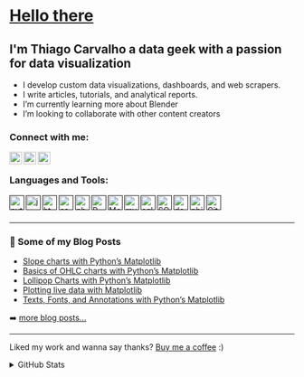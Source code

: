 # [Hello there](https://thumbs.gfycat.com/FreshGleamingFulmar-size_restricted.gif)

## I'm Thiago Carvalho a data geek with a passion for data visualization
  
- I develop custom data visualizations, dashboards, and web scrapers.
- I write articles, tutorials, and analytical reports.
- I’m currently learning more about Blender
- I’m looking to collaborate with other content creators
  
### Connect with me:

[<img align="left" alt="LinkedIn" width="22px" src="https://cdn.jsdelivr.net/npm/simple-icons@v3/icons/linkedin.svg" />][linkedin]
[<img align="left" alt="Twitter" width="22px" src="https://cdn.jsdelivr.net/npm/simple-icons@3.13.0/icons/reddit.svg" />][reddit]
[<img align="left" alt="Instagram" width="22px" src="https://cdn.jsdelivr.net/npm/simple-icons@3.13.0/icons/medium.svg" />][medium]

<br />

### Languages and Tools:

[<img align="left" alt="python" width="26px" src="https://www.flaticon.com/svg/static/icons/svg/919/919852.svg" />]() 
[<img align="left" alt="js" width="26px" src="https://www.flaticon.com/svg/static/icons/svg/919/919828.svg" />]() 
[<img align="left" alt="html" width="26px" src="https://www.flaticon.com/svg/static/icons/svg/919/919827.svg" />]() 
[<img align="left" alt="css" width="26px" src="https://www.flaticon.com/svg/static/icons/svg/919/919826.svg" />]() 
[<img align="left" alt="php" width="26px" src="https://www.flaticon.com/svg/static/icons/svg/919/919830.svg" />]() 
[<img align="left" alt="R" width="26px" src="https://www.vectorlogo.zone/logos/r-project/r-project-icon.svg" />]() 
[<img align="left" alt="MongoDB" width="26px" src="https://www.vectorlogo.zone/logos/mongodb/mongodb-icon.svg" />]() 
[<img align="left" alt="mysql" width="26px" src="https://www.flaticon.com/svg/static/icons/svg/919/919836.svg" />]() 
[<img align="left" alt="sqlite" width="26px" src="https://www.vectorlogo.zone/logos/sqlite/sqlite-icon.svg" />]() 
[<img align="left" alt="SQL" width="26px" src="https://www.flaticon.com/svg/static/icons/svg/3161/3161115.svg" />]() 
[<img align="left" alt="docker" width="26px" src="https://www.flaticon.com/svg/static/icons/svg/919/919853.svg" />]() 
[<img align="left" alt="pbi" width="26px" src="https://www.vectorlogo.zone/logos/microsoft_powerbi/microsoft_powerbi-icon.svg" />]() 
[<img align="left" alt="Github" width="26px" src="https://www.flaticon.com/svg/static/icons/svg/2111/2111425.svg" />]()


<br />
<br />

---

### 📕 Some of my Blog Posts

<!-- BLOG-POST-LIST:START -->
- [Slope charts with Python’s Matplotlib](https://towardsdatascience.com/slope-charts-with-pythons-matplotlib-2c3456c137b8)
- [Basics of OHLC charts with Python’s Matplotlib](https://towardsdatascience.com/basics-of-ohlc-charts-with-pythons-matplotlib-56d0e745a5be)
- [Lollipop Charts with Python’s Matplotlib](https://medium.com/star-gazers/lollipop-charts-with-pythons-matplotlib-dbe9715c0840)
- [Plotting live data with Matplotlib](https://towardsdatascience.com/plotting-live-data-with-matplotlib-d871fac7500b)
- [Texts, Fonts, and Annotations with Python’s Matplotlib](https://towardsdatascience.com/texts-fonts-and-annotations-with-pythons-matplotlib-dfbdea19fc57)
<!-- BLOG-POST-LIST:END -->

➡️ [more blog posts...](https://thiago-bernardes-carvalho.medium.com/)

---
Liked my work and wanna say thanks? [Buy me a coffee](https://ko-fi.com/thiagobc23) :)
<details>
  <summary>GitHub Stats</summary>

  <img align="left" alt="codeSTACKr's GitHub Stats" src="https://github-readme-stats.vercel.app/api?username=thiagobc23&show_icons=true&hide_border=true" />

</details>

[medium]: https://thiago-bernardes-carvalho.medium.com/
[reddit]: https://www.reddit.com/user/thiagobc23
[linkedin]: https://www.linkedin.com/in/thiagobcarvalho/
